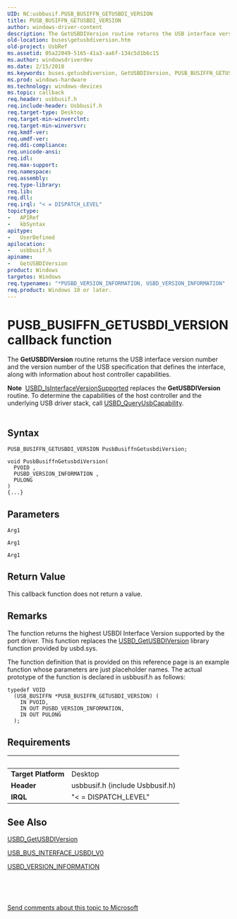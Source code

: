 ```yaml
---
UID: NC:usbbusif.PUSB_BUSIFFN_GETUSBDI_VERSION
title: PUSB_BUSIFFN_GETUSBDI_VERSION
author: windows-driver-content
description: The GetUSBDIVersion routine returns the USB interface version number and the version number of the USB specification that defines the interface, along with information about host controller capabilities.
old-location: buses\getusbdiversion.htm
old-project: UsbRef
ms.assetid: 05a22049-5165-41a3-aa6f-134c5d1b6c15
ms.author: windowsdriverdev
ms.date: 2/15/2018
ms.keywords: buses.getusbdiversion, GetUSBDIVersion, PUSB_BUSIFFN_GETUSBDI_VERSION, GetUSBDIVersion callback function [Buses], GetUSBDIVersion, USB_BUSIFFN_GETUSBDI_VERSION, USB_BUSIFFN_GETUSBDI_VERSION, usbbusif/GetUSBDIVersion, usbinterKR_48f5b2a5-9cd8-46c2-abf9-313469817541.xml
ms.prod: windows-hardware
ms.technology: windows-devices
ms.topic: callback
req.header: usbbusif.h
req.include-header: Usbbusif.h
req.target-type: Desktop
req.target-min-winverclnt: 
req.target-min-winversvr: 
req.kmdf-ver: 
req.umdf-ver: 
req.ddi-compliance: 
req.unicode-ansi: 
req.idl: 
req.max-support: 
req.namespace: 
req.assembly: 
req.type-library: 
req.lib: 
req.dll: 
req.irql: "< = DISPATCH_LEVEL"
topictype:
-	APIRef
-	kbSyntax
apitype:
-	UserDefined
apilocation:
-	usbbusif.h
apiname:
-	GetUSBDIVersion
product: Windows
targetos: Windows
req.typenames: "*PUSBD_VERSION_INFORMATION, USBD_VERSION_INFORMATION"
req.product: Windows 10 or later.
---
```



# PUSB_BUSIFFN_GETUSBDI_VERSION callback function
The <b>GetUSBDIVersion</b> routine returns the USB interface version number and the version number of the USB specification that defines the interface, along with information about host controller capabilities. 
<div class="alert"><b>Note</b>  <a href="..\usbdlib\nf-usbdlib-usbd_isinterfaceversionsupported.md">USBD_IsInterfaceVersionSupported</a> replaces the <b>GetUSBDIVersion</b>  routine. To determine the capabilities of the host controller and the underlying USB driver stack, call <a href="https://msdn.microsoft.com/library/windows/hardware/hh406230">USBD_QueryUsbCapability</a>.</div><div> </div>

## Syntax

```
PUSB_BUSIFFN_GETUSBDI_VERSION PusbBusiffnGetusbdiVersion;

void PusbBusiffnGetusbdiVersion(
  PVOID ,
  PUSBD_VERSION_INFORMATION ,
  PULONG 
)
{...}
```

## Parameters

`Arg1`



`Arg1`



`Arg1`




## Return Value

This callback function does not return a value.

## Remarks

The function returns the highest USBDI Interface Version supported by the port driver. This function replaces the <a href="..\usbdlib\nf-usbdlib-usbd_getusbdiversion.md">USBD_GetUSBDIVersion</a> library function provided by usbd.sys. 

The function definition that is provided on this reference page is an example function whose parameters are just placeholder names. The actual prototype of the function is declared in usbbusif.h as follows:

<pre class="syntax" xml:space="preserve"><code>typedef VOID
  (USB_BUSIFFN *PUSB_BUSIFFN_GETUSBDI_VERSION) (
    IN PVOID,
    IN OUT PUSBD_VERSION_INFORMATION,
    IN OUT PULONG 
  );</code></pre>

## Requirements
| &nbsp; | &nbsp; |
| ---- |:---- |
| **Target Platform** | Desktop |
| **Header** | usbbusif.h (include Usbbusif.h) |
| **IRQL** | "< = DISPATCH_LEVEL" |

## See Also

<a href="..\usbdlib\nf-usbdlib-usbd_getusbdiversion.md">USBD_GetUSBDIVersion</a>



<a href="..\usbbusif\ns-usbbusif-_usb_bus_interface_usbdi_v0.md">USB_BUS_INTERFACE_USBDI_V0</a>



<a href="..\usb\ns-usb-_usbd_version_information.md">USBD_VERSION_INFORMATION</a>



 

 

<a href="mailto:wsddocfb@microsoft.com?subject=Documentation%20feedback [UsbRef\buses]:%20USB_BUSIFFN_GETUSBDI_VERSION callback function%20 RELEASE:%20(2/15/2018)&amp;body=%0A%0APRIVACY STATEMENT%0A%0AWe use your feedback to improve the documentation. We don't use your email address for any other purpose, and we'll remove your email address from our system after the issue that you're reporting is fixed. While we're working to fix this issue, we might send you an email message to ask for more info. Later, we might also send you an email message to let you know that we've addressed your feedback.%0A%0AFor more info about Microsoft's privacy policy, see http://privacy.microsoft.com/en-us/default.aspx." title="Send comments about this topic to Microsoft">Send comments about this topic to Microsoft</a>